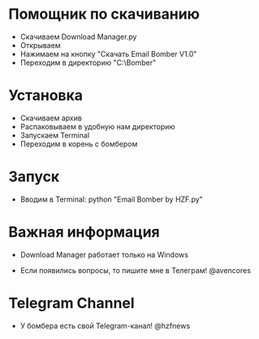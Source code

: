 # Помощник по скачиванию
* Скачиваем Download Manager.py
* Открываем
* Нажимаем на кнопку "Скачать Email Bomber V1.0"
* Переходим в директорию "C:\Bomber"

# Установка
* Скачиваем архив
* Распаковываем в удобную нам директорию
* Запускаем Terminal
* Переходим в корень с бомбером

# Запуск

* Вводим в Terminal: python "Email Bomber by HZF.py"


# Важная информация
* Download Manager работает только на Windows

* Если появились вопросы, то пишите мне в Телеграм! @avencores

# Telegram Channel
* У бомбера есть свой Telegram-канал! @hzfnews

